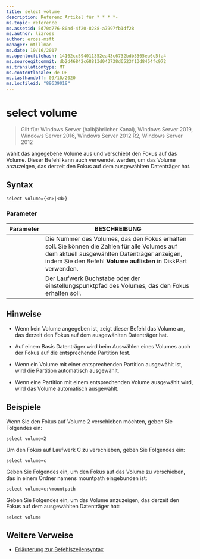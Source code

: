 ```yaml
---
title: select volume
description: Referenz Artikel für * * * *-
ms.topic: reference
ms.assetid: 5d70d776-80ad-4f20-8288-a7997fb1df28
ms.author: lizross
author: eross-msft
manager: mtillman
ms.date: 10/16/2017
ms.openlocfilehash: 14162cc594011352ea43c6732bdb3365ea6c5fa4
ms.sourcegitcommit: db2d46842c68813d043738d6523f13d8454fc972
ms.translationtype: MT
ms.contentlocale: de-DE
ms.lasthandoff: 09/10/2020
ms.locfileid: "89639018"
---
```

# <a name="select-volume"></a>select volume

> Gilt für: Windows Server (halbjährlicher Kanal), Windows Server 2019, Windows Server 2016, Windows Server 2012 R2, Windows Server 2012

wählt das angegebene Volume aus und verschiebt den Fokus auf das Volume. Dieser Befehl kann auch verwendet werden, um das Volume anzuzeigen, das derzeit den Fokus auf dem ausgewählten Datenträger hat.



## <a name="syntax"></a>Syntax

```
select volume={<n>|<d>}
```

### <a name="parameters"></a>Parameter

| Parameter |                                                                               BESCHREIBUNG                                                                                |
|-----------|--------------------------------------------------------------------------------------------------------------------------------------------------------------------------|
|    <n>    | Die Nummer des Volumes, das den Fokus erhalten soll. Sie können die Zahlen für alle Volumes auf dem aktuell ausgewählten Datenträger anzeigen, indem Sie den Befehl **Volume auflisten** in DiskPart verwenden. |
|    <d>    |                                                 Der Laufwerk Buchstabe oder der einstellungspunktpfad des Volumes, das den Fokus erhalten soll.                                                 |

## <a name="remarks"></a>Hinweise

-   Wenn kein Volume angegeben ist, zeigt dieser Befehl das Volume an, das derzeit den Fokus auf dem ausgewählten Datenträger hat.

-   Auf einem Basis Datenträger wird beim Auswählen eines Volumes auch der Fokus auf die entsprechende Partition fest.

-   Wenn ein Volume mit einer entsprechenden Partition ausgewählt ist, wird die Partition automatisch ausgewählt.

-   Wenn eine Partition mit einem entsprechenden Volume ausgewählt wird, wird das Volume automatisch ausgewählt.

## <a name="examples"></a>Beispiele
Wenn Sie den Fokus auf Volume 2 verschieben möchten, geben Sie Folgendes ein:

```
select volume=2
```

Um den Fokus auf Laufwerk C zu verschieben, geben Sie Folgendes ein:

```
select volume=c
```

Geben Sie Folgendes ein, um den Fokus auf das Volume zu verschieben, das in einem Ordner namens mountpath eingebunden ist:

```
select volume=c:\mountpath
```

Geben Sie Folgendes ein, um das Volume anzuzeigen, das derzeit den Fokus auf dem ausgewählten Datenträger hat:

```
select volume
```

## <a name="additional-references"></a>Weitere Verweise
- [Erläuterung zur Befehlszeilensyntax](command-line-syntax-key.md)




